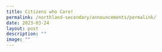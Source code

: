 ```yaml
---
title: Citizens who Care!
permalink: /northland-secondary/announcements/permalink/
date: 2023-03-24
layout: post
description: ""
image: ""
---
```

